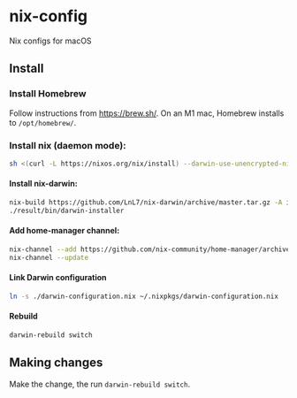 # nix-config
Nix configs for macOS

## Install

### Install Homebrew

Follow instructions from https://brew.sh/. On an M1 mac, Homebrew installs to `/opt/homebrew/`.

### Install nix (daemon mode): 

```sh
sh <(curl -L https://nixos.org/nix/install) --darwin-use-unencrypted-nix-store-volume --daemon
```

#### Install nix-darwin:

```sh
nix-build https://github.com/LnL7/nix-darwin/archive/master.tar.gz -A installer
./result/bin/darwin-installer
```
        
#### Add home-manager channel: 

```sh
nix-channel --add https://github.com/nix-community/home-manager/archive/master.tar.gz home-manager
nix-channel --update
```

#### Link Darwin configuration

```sh
ln -s ./darwin-configuration.nix ~/.nixpkgs/darwin-configuration.nix
```

#### Rebuild

```sh
darwin-rebuild switch
```

## Making changes

Make the change, the run `darwin-rebuild switch`.

